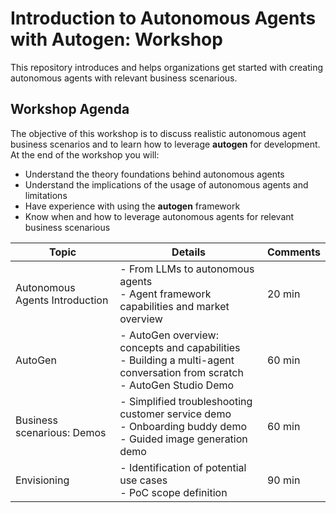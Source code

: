# Introduction to Autonomous Agents with Autogen: Workshop

This repository introduces and helps organizations get started with creating autonomous agents with relevant business scenarious.

## Workshop Agenda
The objective of this workshop is to discuss realistic autonomous agent business scenarios and to learn how to leverage **autogen** for development. At the end of the workshop you will:

- Understand the theory foundations behind autonomous agents
- Understand the implications of the usage of autonomous agents and limitations
- Have experience with using the **autogen** framework 
- Know when and how to leverage autonomous agents for relevant business scenarious

| Topic                          | Details                                                                                                                | Comments |
|--------------------------------|------------------------------------------------------------------------------------------------------------------------|----------|
| Autonomous Agents Introduction | - From LLMs to autonomous agents <br> - Agent framework capabilities and market overview                                    | 20 min   |
| AutoGen                        | - AutoGen overview: concepts and capabilities <br> - Building a multi-agent conversation from scratch <br> - AutoGen Studio Demo | 60 min   |
| Business scenarious: Demos     |  - Simplified troubleshooting customer service demo <br> - Onboarding buddy demo <br> - Guided image generation demo              | 60 min   |
| Envisioning                    | - Identification of potential use cases <br> - PoC scope definition                                                         | 90 min   |